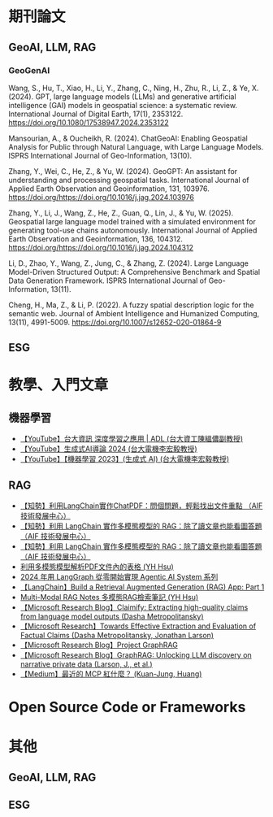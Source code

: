 # 期刊論文
## GeoAI, LLM, RAG
### GeoGenAI
Wang, S., Hu, T., Xiao, H., Li, Y., Zhang, C., Ning, H., Zhu, R., Li, Z., & Ye, X. (2024). GPT, large language models (LLMs) and generative artificial intelligence (GAI) models in geospatial science: a systematic review. International Journal of Digital Earth, 17(1), 2353122. https://doi.org/10.1080/17538947.2024.2353122 

Mansourian, A., & Oucheikh, R. (2024). ChatGeoAI: Enabling Geospatial Analysis for Public through Natural Language, with Large Language Models. ISPRS International Journal of Geo-Information, 13(10). 

Zhang, Y., Wei, C., He, Z., & Yu, W. (2024). GeoGPT: An assistant for understanding and processing geospatial tasks. International Journal of Applied Earth Observation and Geoinformation, 131, 103976. https://doi.org/https://doi.org/10.1016/j.jag.2024.103976 

Zhang, Y., Li, J., Wang, Z., He, Z., Guan, Q., Lin, J., & Yu, W. (2025). Geospatial large language model trained with a simulated environment for generating tool-use chains autonomously. International Journal of Applied Earth Observation and Geoinformation, 136, 104312. https://doi.org/https://doi.org/10.1016/j.jag.2024.104312 

Li, D., Zhao, Y., Wang, Z., Jung, C., & Zhang, Z. (2024). Large Language Model-Driven Structured Output: A Comprehensive Benchmark and Spatial Data Generation Framework. ISPRS International Journal of Geo-Information, 13(11). 

Cheng, H., Ma, Z., & Li, P. (2022). A fuzzy spatial description logic for the semantic web. Journal of Ambient Intelligence and Humanized Computing, 13(11), 4991-5009. https://doi.org/10.1007/s12652-020-01864-9 







## ESG
# 教學、入門文章
## 機器學習
- [【YouTube】台大資訊 深度學習之應用 | ADL (台大資工陳縕儂副教授) ](https://youtube.com/playlist?list=PLOAQYZPRn2V6kQfY453CIakozNGR_gQdA&si=Ge4xi0reuEC7OKjP)
- [【YouTube】生成式AI導論 2024 (台大電機李宏毅教授) ](https://youtube.com/playlist?list=PLJV_el3uVTsPz6CTopeRp2L2t4aL_KgiI&si=_S060y4Rp0rrgOl5)
- [【YouTube】【機器學習 2023】(生成式 AI) (台大電機李宏毅教授) ](https://youtube.com/playlist?list=PLJV_el3uVTsOePyfmkfivYZ7Rqr2nMk3W&si=HoXIARKVVVATsrLt)

## RAG 
- [【知勢】利用LangChain實作ChatPDF：問個問題，輕鬆找出文件重點 （AIF 技術發展中心）](https://edge.aif.tw/express-langchain-chatpdf/)
- [【知勢】利用 LangChain 實作多模態模型的 RAG：除了讀文章也能看圖答題（AIF 技術發展中心）](https://edge.aif.tw/application-langchain-rag/)
- [【知勢】利用 LangChain 實作多模態模型的 RAG：除了讀文章也能看圖答題（AIF 技術發展中心）](https://edge.aif.tw/application-langchain-rag-advanced/)
- [利用多模態模型解析PDF文件內的表格 (YH Hsu)](https://hackmd.io/@YungHuiHsu/HkthTngM0)
- [2024 年用 LangGraph 從零開始實現 Agentic AI System 系列](https://ithelp.ithome.com.tw/users/20161074/ironman/7469)
- [【LangChain】Build a Retrieval Augmented Generation (RAG) App: Part 1](https://python.langchain.com/docs/tutorials/rag/)
- [Multi-Modal RAG Notes 多模態RAG檢索筆記 (YH Hsu)](https://hackmd.io/@YungHuiHsu/B1LJcOlfA)
- [【Microsoft Research Blog】Claimify: Extracting high-quality claims from language model outputs (Dasha Metropolitansky)](https://www.microsoft.com/en-us/research/blog/claimify-extracting-high-quality-claims-from-language-model-outputs/)
- [【Microsoft Research】Towards Effective Extraction and Evaluation of Factual Claims (Dasha Metropolitansky, Jonathan Larson)](https://www.microsoft.com/en-us/research/publication/towards-effective-extraction-and-evaluation-of-factual-claims/)
- [【Microsoft Research Blog】Project GraphRAG](https://www.microsoft.com/en-us/research/project/graphrag/)
- [【Microsoft Research Blog】GraphRAG: Unlocking LLM discovery on narrative private data (Larson, J., et al.)](https://www.microsoft.com/en-us/research/blog/graphrag-unlocking-llm-discovery-on-narrative-private-data/)
- [【Medium】最近的 MCP 紅什麼？ (Kuan-Jung, Huang)](https://mybaseball52.medium.com/what-is-mcp-in-ai-bb09fab5b2ec)


# Open Source Code or Frameworks


# 其他
## GeoAI, LLM, RAG

## ESG
